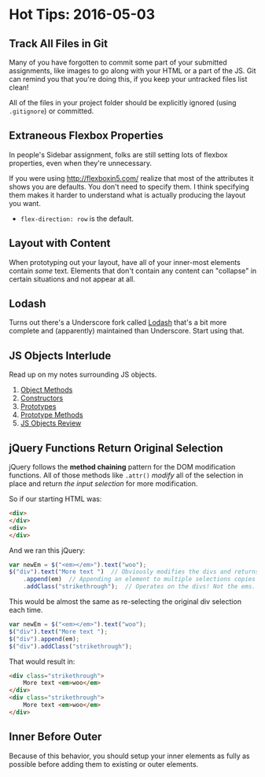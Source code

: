 # Hot Tips: 2016-05-03
## Track All Files in Git
Many of you have forgotten to commit some part of your submitted assignments, like images to go along with your HTML or a part of the JS.
Git can remind you that you're doing this, if you keep your untracked files list clean!

All of the files in your project folder should be explicitly ignored (using `.gitignore`) or committed.

## Extraneous Flexbox Properties
In people's Sidebar assignment, folks are still setting lots of flexbox properties, even when they're unnecessary.

If you were using http://flexboxin5.com/ realize that most of the attributes it shows you are defaults.
You don't need to specify them.
I think specifying them makes it harder to understand what is actually producing the layout you want.

* `flex-direction: row` is the default.

## Layout with Content
When prototyping out your layout, have all of your inner-most elements contain _some_ text.
Elements that don't contain any content can "collapse" in certain situations and not appear at all.

## Lodash
Turns out there's a Underscore fork called [Lodash](https://lodash.com) that's a bit more complete and (apparently) maintained than Underscore.
Start using that.

## JS Objects Interlude
Read up on my notes surrounding JS objects.
1. [Object Methods](../js/notes/objectmethods.md)
1. [Constructors](../js/notes/constructors.md)
1. [Prototypes](../js/notes/prototypes.md)
1. [Prototype Methods](../js/notes/prototypemethods.md)
1. [JS Objects Review](../js/notes/objectsreview.md)

## jQuery Functions Return Original Selection
jQuery follows the **method chaining** pattern for the DOM modification functions.
All of those methods like `.attr()` _modify_ all of the selection in place and return _the input selection_ for more modification.

So if our starting HTML was:
```html
<div>
</div>
<div>
</div>
```
And we ran this jQuery:
```js
var newEm = $("<em></em>").text("woo");
$("div").text("More text ")  // Obviously modifies the divs and returns them.
    .append(em)  // Appending an element to multiple selections copies the element. But this returns the divs!
    .addClass("strikethrough");  // Operates on the divs! Not the ems.
```

This would be almost the same as re-selecting the original div selection each time.
```js
var newEm = $("<em></em>").text("woo");
$("div").text("More text ");
$("div").append(em);
$("div").addClass("strikethrough");
```

That would result in:
```html
<div class="strikethrough">
    More text <em>woo</em>
</div>
<div class="strikethrough">
    More text <em>woo</em>
</div>
```

## Inner Before Outer
Because of this behavior, you should setup your inner elements as fully as possible before adding them to existing or outer elements.
